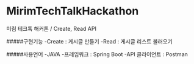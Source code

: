 # MirimTechTalkHackathon
미림 테크톡 해커톤 / Create, Read API


#####구현기능
-Create : 게시글 만들기
-Read : 게시글 리스트 불러오기


#####사용언어
-JAVA
-프레임워크 : Spring Boot
-API 클라이언트 : Postman
